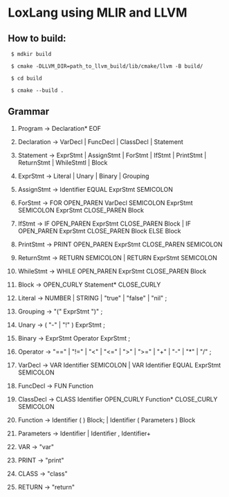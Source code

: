  # LoxLang using MLIR and LLVM

## How to build:

``` $ mdkir build```

``` $ cmake -DLLVM_DIR=path_to_llvm_build/lib/cmake/llvm -B build/```

``` $ cd build```

``` $ cmake --build .```

## Grammar

1. Program ->   Declaration* EOF

2. Declaration -> VarDecl
                | FuncDecl
                | ClassDecl
                | Statement
                  
3. Statement -> ExprStmt
              | AssignStmt
              | ForStmt
              | IfStmt
              | PrintStmt
              | ReturnStmt
              | WhileStmtl
              | Block
                
4. ExprStmt -> Literal
             | Unary
             | Binary
             | Grouping
             
5. AssignStmt -> Identifier EQUAL ExprStmt SEMICOLON
             
6. ForStmt -> FOR OPEN_PAREN VarDecl SEMICOLON ExprStmt SEMICOLON 
              ExprStmt CLOSE_PAREN Block
         
7. IfStmt -> IF OPEN_PAREN ExprStmt CLOSE_PAREN Block
           | IF OPEN_PAREN ExprStmt CLOSE_PAREN Block ELSE Block

8. PrintStmt -> PRINT OPEN_PAREN ExprStmt CLOSE_PAREN SEMICOLON 

9. ReturnStmt -> RETURN SEMICOLON
               | RETURN ExprStmt SEMICOLON

10. WhileStmt -> WHILE OPEN_PAREN ExprStmt CLOSE_PAREN Block

11. Block -> OPEN_CURLY Statement* CLOSE_CURLY
                
12. Literal -> NUMBER | STRING | "true" | "false" | "nil" ;

13. Grouping -> "(" ExprStmt ")" ;

14. Unary -> ( "-" | "!" ) ExprStmt ;

15. Binary -> ExprStmt Operator ExprStmt ;

16. Operator -> "==" | "!=" | "<" | "<=" | ">" | ">=" | "+" | "-" | "*" | "/" ;

17. VarDecl -> VAR Identifier SEMICOLON
             | VAR Identifier EQUAL ExprStmt SEMICOLON
               
18. FuncDecl -> FUN Function

19. ClassDecl -> CLASS Identifier OPEN_CURLY Function* CLOSE_CURLY SEMICOLON

20. Function -> Identifier ( ) Block;
              | Identifier ( Parameters ) Block
                
21. Parameters -> Identifier
                | Identifier , Identifier+
                
22. VAR -> "var"
23. PRINT -> "print"
24. CLASS -> "class"
25. RETURN -> "return"

